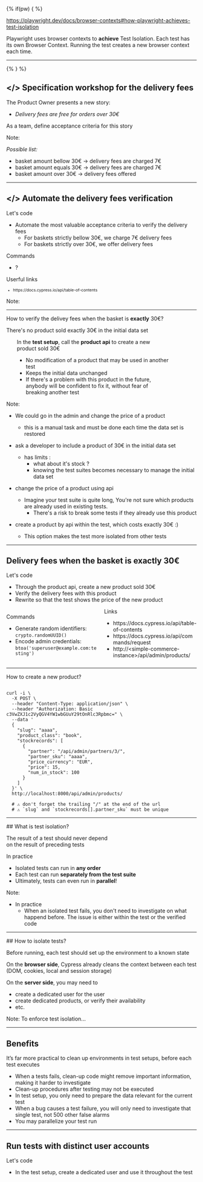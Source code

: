 


{% if(pw) { %}

https://playwright.dev/docs/browser-contexts#how-playwright-achieves-test-isolation

Playwright uses browser contexts to **achieve** Test Isolation. Each test has its own Browser Context. Running the test creates a new browser context each time.

---

{% } %}

## &lt;/> Specification workshop for the delivery fees
<!-- .element: data-toc-label="</> Verify the delivery fees" class="text-size-heading-3"-->

<div class="exercice">
  <p>The Product Owner presents a new story:
  <ul>
    <li class="text-level-4"><i>Delivery fees are free for orders over 30€</i>
  </ul>
  <p class="mt-125">As a team, define acceptance criteria for this story
</div>

Note:

_Possible list:_
- basket amount bellow 30€ -> delivery fees are charged 7€
- basket amount equals 30€ -> delivery fees are charged 7€
- basket amount over 30€   -> delivery fees offered


---

## </> Automate the delivery fees verification
<!-- .element: data-toc-exclude class="text-size-heading-3" -->

<div class="exercice mt-150">
  <p>Let's code
  <ul>
    <li>Automate the most valuable acceptance criteria to verify the delivery fees
    <ul>
      <li>For baskets strictly bellow 30€, we charge 7€ delivery fees
      <li>For baskets strictly over 30€, we offer delivery fees
    </ul>
  </ul>
  <p>Commands
  <ul>
    <li>?
  </ul>
  <p>Userful links
  <ul style="font-size:75%">
    <li class="url-link">https://docs.cypress.io/api/table-of-contents
  </ul>
</div>

Note:


---

<!-- .slide: class="text-level-3" -->

<div class="flex-row flex-row--center mt-300" >
  <div class="bubble bubble-bottom-left">
    <i class="emo emo-36 emoji-face_with_monocle"></i>
    <div class="bubble__text">
    <p>How to verify the delivey fees when the basket is <strong>exactly</strong> 30€?
    <p>There's no product sold exactly 30€ in the initial data set
    </div>
  </div>
</div>


<div class="mt-400 flex-row flex-row--center fragment">

<div style="width:80%; padding-left:2em;">

<p>In the <strong>test setup</strong>, call the <strong>product api</strong> to create a new product sold 30€

<ul class="no-bullets mt-0">
  <li class="mt-50"><i class="emo emoji-thumbup"></i>No modification of a product that may be used in another test
  <li class="mt-50"><i class="emo emoji-thumbup"></i>Keeps the initial data unchanged
  <li class="mt-50"><i class="emo emoji-thumbup"></i>If there's a problem with this product in the future, anybody will be confident to fix it, without fear of breaking another test
</ul>

</div>

</div>

Note:

- We could go in the admin and change the price of a product
  - this is a manual task and must be done each time the data set is restored
- ask a developer to include a product of 30€ in the initial data set
  - has limits :
    - what about it's stock ?
    - knowing the test suites becomes necessary to manage the initial data set
- change the price of a product using api
  
  - Imagine your test suite is quite long,
You're not sure which products are already used in existing tests.
    - There's a risk to break some tests if they already use this product

- create a product by api within the test, which costs exactly 30€ :)
  - This option makes the test more isolated from other tests

---

<!-- .slide: class="text-level-2" -->

## Delivery fees when the basket is exactly 30€
<!-- .element: data-tags="practice" class="text-size-heading-3" data-toc-label="...when the basket is exactly 30€" -->

<app-exercise class="mt-350r fragment">
  <p>Let's code
  <ul>
    <li>Through the product api, create a new product sold 30€
    <li>Verify the delivery fees with this product
    <li>Rewrite so that the test shows the price of the new product
  </ul>
</app-exercise>

<app-help class="fragment mt-600r">
  <div style="columns: 2;">
    <p>Commands
    <ul>
      <li>Generate random identifiers: <code>crypto.randomUUID()</code> 
      <li>Encode admin credentials: <code>btoa('superuser@example.com:testing')</code>
    </ul>
    <p>Links
    <ul>
      <li>https://docs.cypress.io/api/table-of-contents</li>
      <li>https://docs.cypress.io/api/commands/request</li>
      <li>http://&lt;simple-commerce-instance&gt;/api/admin/products/</li>
    </ul>
  </div>
</app-help>

---

<!-- .slide: class="text-level-2" -->

<p class="mt-100r">How to create a new product?

<pre><code class="sh">
curl -i \
  -X POST \
  --header "Content-Type: application/json" \
  --header "Authorization: Basic c3VwZXJ1c2VyQGV4YW1wbGUuY29tOnRlc3Rpbmc=" \
  --data '
  {
    "slug": "aaaa",
    "product_class": "book",
    "stockrecords": [
      {
        "partner": "/api/admin/partners/3/",
        "partner_sku": "aaaa",
        "price_currency": "EUR",
        "price": 15,
        "num_in_stock": 100
      }
    ]
  }' \
  http://localhost:8000/api/admin/products/

  # ⚠️ don't forget the trailing "/" at the end of the url
  # ⚠️ `slug` and `stockrecords[].partner_sku` must be unique
</code></pre>

</div>

---

## What is test isolation?

<div class="fragment mt-300">

<div class="fragment custom highlight-bold text-center">
  <p >The result of a test should never depend 
  <br>on the result of preceding tests
</p>
</div>

</div>

<div class="fragment mt-300">
  <p> In practice
  <ul>
    <li class="fragment">Isolated tests can run in <strong>any order</strong>
    <li class="fragment">Each test can run <strong>separately from the test suite</strong>
    <li class="fragment">Ultimately, tests can even run in <strong>parallel</strong>!
  </ul>
</div>


Note:
- In practice
  - When an isolated test fails, you don't need to investigate on what happend before.
The issue is either within the test or the verified code

---

## How to isolate tests?

<p class="fragment mt-150r">Before running, each test should set up the environment to a known state

<p class="fragment mt-150r">On the <strong>browser side</strong>, Cypress already cleans the context between each test  (DOM, cookies, local and session storage)

<div class="fragment mt-150r">
  <p>On the <strong>server side</strong>, you may need to
  <ul>
    <li>create a dedicated user for the user
    <li>create dedicated products, or verify their availability
    <li>etc.
  </ul>
</div>

Note:
To enforce test isolation...

---

## Benefits

<p class="mt-200">It’s far more practical to clean up environments in test setups, before each test executes
<ul>
  <li>When a tests fails, clean-up code might remove important information, making it harder to investigate
  <li>Clean-up procedures after testing may not be executed
  <li>In test setup, you only need to prepare the data relevant for the current test
  <li>When a bug causes a test failure, you will only need to investigate that single test, not 500 other false alarms
  <li>You may parallelize your test run
</ul>


---

## Run tests with distinct user accounts
<!-- .element: data-tags="practice, optional" class="text-size-heading-3" -->

<div class="exercice">
  <p class="">Let's code
  <ul>
    <li>In the test setup, create a dedicated user and use it throughout the test
  </ul>
</div>


